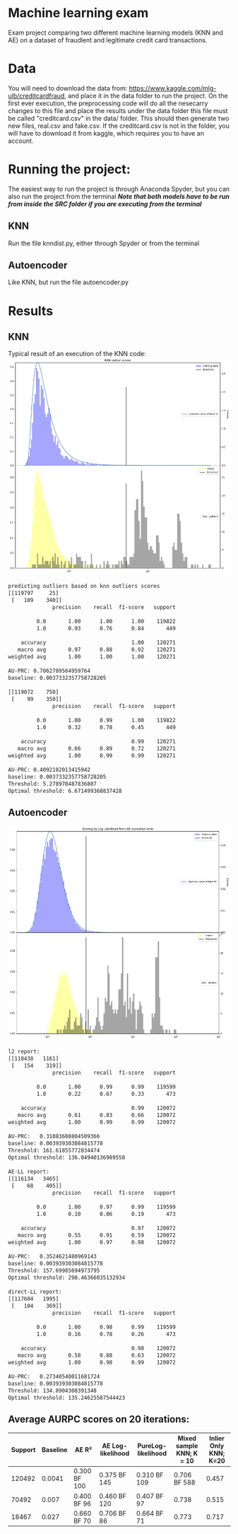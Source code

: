 # Machine learning exam
Exam project comparing two different machine learning models (KNN and AE) on a dataset of fraudlent and legitimate credit card transactions.

# Data
You will need to download the data from: https://www.kaggle.com/mlg-ulb/creditcardfraud, and place it in the data folder to run the project. On the first ever execution, the preprocessing code will do all the nesecarry changes to this file and place the results under the data folder
this file must be called "creditcard.csv" in the data/ folder. This should then generate two new files, real.csv and fake.csv.
If the creditcard.csv is not in the folder, you will have to download it from kaggle, which requires you to have an account.
# Running the project:
The easiest way to run the project is through Anaconda Spyder, but you can also run the project from the terminal
***Note that both models have to be run from inside the SRC folder if you are executing from the terminal***

## KNN
Run the file knndist.py, either through Spyder or from the terminal
## Autoencoder
Like KNN, but run the file autoencoder.py

# Results
## KNN
Typical result of an execution of the KNN code:
![KNN image](img/knn.png)
```
predicting outliers based on knn outliers scores
[[119797     25]
 [   109    340]]
              precision    recall  f1-score   support

         0.0       1.00      1.00      1.00    119822
         1.0       0.93      0.76      0.84       449

    accuracy                           1.00    120271
   macro avg       0.97      0.88      0.92    120271
weighted avg       1.00      1.00      1.00    120271

AU-PRC: 0.7062789564959764
baseline: 0.0037332357758728205

[[119072    750]
 [    99    350]]
              precision    recall  f1-score   support

         0.0       1.00      0.99      1.00    119822
         1.0       0.32      0.78      0.45       449

    accuracy                           0.99    120271
   macro avg       0.66      0.89      0.72    120271
weighted avg       1.00      0.99      0.99    120271

AU-PRC: 0.4092182013415942
baseline: 0.0037332357758728205
Threshold: 5.278970487836807
Optimal threshold: 6.671499368837428
```
## Autoencoder
![Ae-ll](img/Ae-LL.png)

```
l2 report:
[[118438   1161]
 [   154    319]]
              precision    recall  f1-score   support

         0.0       1.00      0.99      0.99    119599
         1.0       0.22      0.67      0.33       473

    accuracy                           0.99    120072
   macro avg       0.61      0.83      0.66    120072
weighted avg       1.00      0.99      0.99    120072

AU-PRC:   0.31083608804509366
baseline: 0.003939303084815778
Threshold: 161.61855772834474
Optimal threshold: 136.04940136989558

AE-LL report:
[[116134   3465]
 [    68    405]]
              precision    recall  f1-score   support

         0.0       1.00      0.97      0.99    119599
         1.0       0.10      0.86      0.19       473

    accuracy                           0.97    120072
   macro avg       0.55      0.91      0.59    120072
weighted avg       1.00      0.97      0.98    120072

AU-PRC:   0.3524621480969143
baseline: 0.003939303084815778
Threshold: 157.69985694973795
Optimal threshold: 298.46366035132934

direct-LL report:
[[117604   1995]
 [   104    369]]
              precision    recall  f1-score   support

         0.0       1.00      0.98      0.99    119599
         1.0       0.16      0.78      0.26       473

    accuracy                           0.98    120072
   macro avg       0.58      0.88      0.63    120072
weighted avg       1.00      0.98      0.99    120072

AU-PRC:   0.27340540011681724
baseline: 0.003939303084815778
Threshold: 134.8904308391348
Optimal threshold: 135.24625587544423
```
## Average AURPC scores on 20 iterations:

| Support | Baseline | AE R²       | AE Log-likelihood | PureLog-likelihood | Mixed sample KNN; K = 10 | Inlier Only KNN; K=20 |
|---------|----------|-------------|-------------------|--------------------|--------------------------|-----------------------|
| 120492  | 0.0041   | 0.300 BF 100| 0.375 BF 145      | 0.310 BF 109       | 0.706 BF 588             | 0.457                 |
| 70492   | 0.007    | 0.400 BF 96 | 0.460 BF 120      | 0.407 BF 97        | 0.738                    | 0.515                 |
| 18467   | 0.027    | 0.660 BF 70 | 0.706 BF 86       | 0.664 BF 71        | 0.773                    | 0.717                 |
